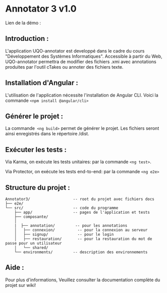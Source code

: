 # Annotator 3 v1.0

Lien de la démo :

## Introduction :
L'application UQO-annotator est developpé dans le cadre du cours "Développement des Systèmes Informatiques". 
Accessible à partir du Web, UQO-annotator permettra de modifier des fichiers .xmi avec annotations produites par l'outil cTakes ou annoter des fichiers texte.
## Installation d'Angular :
L'utilisation de l'application nécessite l'installation de Angular CLI. 
Voici la commande ```<npm install @angular/cli>```
## Générer le projet :
La commande``` <ng build>``` permet de générer le projet. Les fichiers seront ainsi enregistrés dans le répertoire /dist.

## Exécuter les tests : 
Via Karma, on exécute les tests unitaires:
par la commande ```<ng test>```.

Via Protector, on exécute les tests end-to-end:
par la commande ```<ng e2e>```

## Structure du projet : 
```
Annotator3/                   -- root du projet avec fichiers docs
├── e2e/
└── src/                      -- code du programme
    ├── app/                  -- pages de l'application et tests
    ├── composante/
    │ 
    |  ├── annotation/         -- pour les annotations
    │	├── connexion/          -- pour la connexion au serveur
    │	├── signup/             -- pour le login
    │	├── restauration/       -- pour la restauration du mot de passe pour un utilisateur
    │	└── shared/
    └── environments/         -- description des environnements
```
## Aide :
Pour plus d'informations, Veuillez consulter la documentation complète du projet sur wiki!
